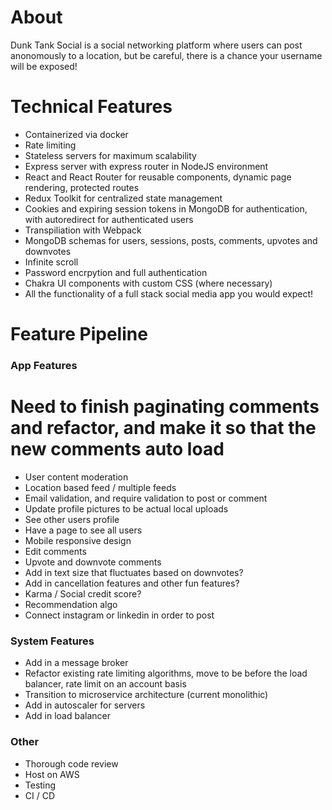 # About

Dunk Tank Social is a social networking platform where users can post anonomously to a location, but be careful, there is a chance your username will be exposed!

# Technical Features
- Containerized via docker
- Rate limiting
- Stateless servers for maximum scalability
- Express server with express router in NodeJS environment
- React and React Router for reusable components, dynamic page rendering, protected routes
- Redux Toolkit for centralized state management
- Cookies and expiring session tokens in MongoDB for authentication, with autoredirect for authenticated users
- Transpiliation with Webpack
- MongoDB schemas for users, sessions, posts, comments, upvotes and downvotes
- Infinite scroll
- Password encrpytion and full authentication
- Chakra UI components with custom CSS (where necessary)
- All the functionality of a full stack social media app you would expect!

# Feature Pipeline

### App Features
# Need to finish paginating comments and refactor, and make it so that the new comments auto load
- User content moderation
- Location based feed / multiple feeds
- Email validation, and require validation to post or comment
- Update profile pictures to be actual local uploads
- See other users profile
- Have a page to see all users
- Mobile responsive design
- Edit comments
- Upvote and downvote comments
- Add in text size that fluctuates based on downvotes?
- Add in cancellation features and other fun features?
- Karma / Social credit score? 
- Recommendation algo
- Connect instagram or linkedin in order to post

### System Features
- Add in a message broker
- Refactor existing rate limiting algorithms, move to be before the load balancer, rate limit on an account basis
- Transition to microservice architecture (current monolithic)
- Add in autoscaler for servers
- Add in load balancer

### Other
- Thorough code review
- Host on AWS
- Testing
- CI / CD
